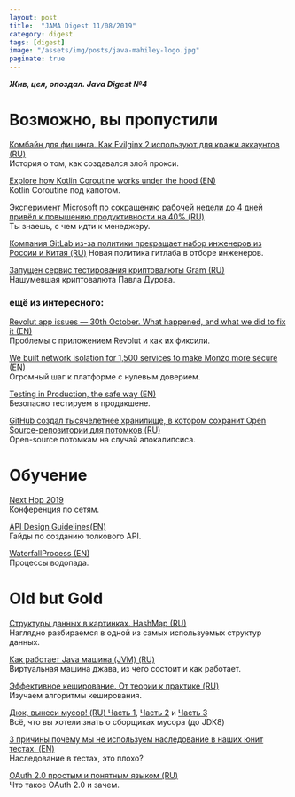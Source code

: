 ```yaml
---
layout: post
title:  "JAMA Digest 11/08/2019"
category: digest
tags: [digest]
image: "/assets/img/posts/java-mahiley-logo.jpg"
paginate: true
---
```

***Жив, цел, опоздал. Java Digest №4***

# Возможно, вы пропустили

[Комбайн для фишинга. Как Evilginx 2 используют для кражи аккаунтов (RU)](https://xakep.ru/2019/10/28/evilginx-phishing/)  
История о том, как создавался злой прокси.

[Explore how Kotlin Coroutine works under the hood (EN)](https://codinginfinite.com/exploring-kotlin-coroutine-continuation/)  
Kotlin Coroutine под капотом.

[Эксперимент Microsoft по сокращению рабочей недели до 4 дней привёл к повышению продуктивности на 40% (RU)](https://habr.com/ru/company/pochtoy/blog/474386/)  
Ты знаешь, с чем идти к менеджеру.

[Компания GitLab из-за политики прекращает набор инженеров из России и Китая (RU)](https://habr.com/ru/company/flant/blog/474436/)
Новая политика гитлаба в отборе инженеров.

[Запущен сервис тестирования криптовалюты Gram (RU)](https://habr.com/ru/news/t/474464/)  
Нашумевшая криптовалюта Павла Дурова.

### ещё из интересного:  
 

[Revolut app issues — 30th October. What happened, and what we did to fix it (EN)](https://blog.revolut.com/revolut-app-issues-30th-october-what-happened-and-what-we-did-to-fix-it/)  
Проблемы с приложением Revolut и как их фиксили.

[We built network isolation for 1,500 services to make Monzo more secure (EN)](https://monzo.com/blog/we-built-network-isolation-for-1-500-services)  
Огромный шаг к платформе с нулевым доверием.

[Testing in Production, the safe way (EN)](https://medium.com/@copyconstruct/testing-in-production-the-safe-way-18ca102d0ef1)  
Безопасно тестируем в продакшене.

[GitHub создал тысячелетнее хранилище, в котором сохранит Open Source-репозитории для потомков (RU)](https://habr.com/ru/company/dcmiran/blog/475808/)  
Open-source потомкам на случай апокалипсиса.



# Обучение

[Next Hop 2019](https://youtu.be/U86Xjx1rcHY)  
Конференция по сетям.

[API Design Guidelines(EN)](https://github.com/paypal/api-standards/blob/master/api-style-guide.md)  
Гайды по созданию толкового API.

[WaterfallProcess (EN)](https://martinfowler.com/bliki/WaterfallProcess.html)  
Процессы водопада.


# Old but Gold

[Структуры данных в картинках. HashMap (RU)](https://habr.com/ru/post/128017/)  
Наглядно разбираемся в одной из самых используемых структур данных.

[Как работает Java машина (JVM) (RU)](https://idurdyev.com/kak-rabotaet-jvm)  
Виртуальная машина джава, из чего состоит и как работает.

[Эффективное кеширование. От теории к практике (RU)](https://habr.com/ru/company/surfingbird/blog/306252/)  
Изучаем алгоритмы кеширования.

[Дюк, вынеси мусор! (RU) Часть 1](https://habr.com/ru/post/269621/), [Часть 2](https://habr.com/ru/post/269707/) и [Часть 3](https://habr.com/ru/post/269863/)  
Всё, что вы хотели знать о сборщиках мусора (до JDK8)

[3 причины почему мы не используем наследование в наших юнит тестах. (EN)](https://www.petrikainulainen.net/programming/unit-testing/3-reasons-why-we-should-not-use-inheritance-in-our-tests/)  
Наследование в тестах, это плохо?

[OAuth 2.0 простым и понятным языком (RU)](https://habr.com/ru/company/mailru/blog/115163/)  
Что такое OAuth 2.0 и зачем.


